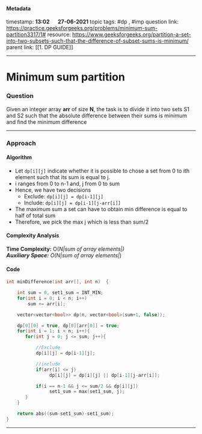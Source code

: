 #### Metadata

timestamp: **13:02**  &emsp;  **27-06-2021**
topic tags: #dp , #imp 
question link: https://practice.geeksforgeeks.org/problems/minimum-sum-partition3317/1#
resource: https://www.geeksforgeeks.org/partition-a-set-into-two-subsets-such-that-the-difference-of-subset-sums-is-minimum/
parent link: [[1. DP GUIDE]]

---

# Minimum sum partition

### Question
Given an integer array **arr** of size **N**, the task is to divide it into two sets S1 and S2 such that the absolute difference between their sums is minimum and find the minimum difference

---


### Approach

#### Algorithm
- Let `dp[i][j]` indicate whether it is possible to chose a set from 0 to ith element such that its sum is equal to j.
- i ranges from 0 to n-1 and, j from 0 to sum
- Hence, we have two decisions 
	- Exclude: `dp[i][j] = dp[i-1][j]`
	- Include: `dp[i][j] = dp[i-1][j-arr[i]]`
- The maximum sum a set can have to obtain min difference is equal to half of total sum
- Therefore, we pick the max j which is less than sum/2

#### Complexity Analysis
**Time Complexity:** O(**N*|sum of array elements|**)  
**Auxiliary Space:** O(**N*|sum of array elements|**)

#### Code

``` cpp
int minDifference(int arr[], int n)  { 

	int sum = 0, set1_sum = INT_MIN;
	for(int i = 0; i < n; i++)
		sum += arr[i];

	vector<vector<bool>> dp(n, vector<bool>(sum+1, false));

	dp[0][0] = true, dp[0][arr[0]] = true;
	for(int i = 1; i < n; i++){
	   for(int j = 0; j <= sum; j++){

		   //Exclude
		   dp[i][j] = dp[i-1][j];

		   //include	           
		   if(arr[i] <= j)
				dp[i][j] = dp[i][j] || dp[i-1][j-arr[i]];

		   if(i == n-1 && j <= sum/2 && dp[i][j])
				set1_sum = max(set1_sum, j);
	   }
	}

	return abs((sum-set1_sum)-set1_sum);
}
```

---


